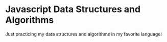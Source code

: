 # Javascript Data Structures and Algorithms

Just practicing my data structures and algorithms in my favorite language!